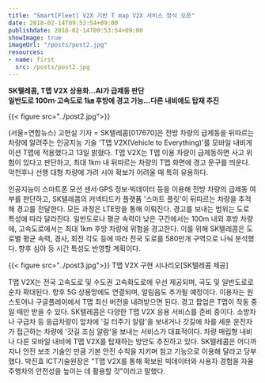 ```yaml
---
title: "Smart[Fleet] V2X 기반 T map V2X 서비스 정식 오픈"
date: 2018-02-14T09:53:54+09:00
publishdate: 2018-02-14T09:53:54+09:00
showImage: true
imageUrl: "/posts/post2.jpg"
resources:
- name: first
  src: /posts/post2.jpg
---
```


**SK텔레콤, T맵 V2X 상용화…AI가 급제동 판단**  
**일반도로 100ｍ·고속도로 1㎞ 후방에 경고 가능…다른 내비에도 탑재 추진**

{{< figure src="../post2.jpg">}}

(서울=연합뉴스) 고현실 기자 = SK텔레콤[017670]은 전방 차량의 급제동을 뒤따르는 차량에 알려주는 인공지능 기술 'T맵 V2X(Vehicle to Everything)'를 모바일 내비게이션 T맵에 적용했다고 13일 밝혔다.
T맵 V2X는 T맵 이용 차량이 급제동하면 사고 위험이 있다고 판단하고, 최대 1km 내 뒤따르는 차량의 T맵 화면에 경고 문구를 띄운다. 악천후나 선행 대형 차량에 가려 시야 확보가 어려울 때 특히 유용하다.

인공지능이 스마트폰 모션 센서·GPS 정보·빅데이터 등을 이용해 전방 차량의 급제동 여부를 판단하고, SK텔레콤의 커넥티드카 플랫폼 '스마트 플릿'이 뒤따르는 차량을 추적해 경고를 전달한다. 모든 과정은 LTE망을 통해 이뤄진다.
경고를 보내는 범위는 도로 특성에 따라 달라진다. 일반도로나 평균 속력이 낮은 구간에서는 100m 내외 후방 차량에, 고속도로에서는 최대 1km 후방 차량에 위험을 경고한다.
이를 위해 SK텔레콤은 도로별 평균 속력, 경사, 회전 각도 등에 따라 전국 도로를 580만개 구역으로 나눠 분석했다. 향후 심야 등 시간 특성도 반영할 계획이다.

{{< figure src="../post3.jpg">}}
T맵 V2X 구현 시나리오[SK텔레콤 제공]
 
T맵 V2X는 전국 고속도로 및 수도권 고속화도로에 우선 제공되며, 국도 및 일반도로로 순차 확대된다. 향후 5G 상용망에도 연결되며, 알림음도 추가될 예정이다.
이용자는 원스토어나 구글플레이에서 T맵 최신 버전을 내려받으면 된다. 경고 팝업은 T맵이 작동 중일 때만 받을 수 있다.
SK텔레콤은 다양한 T맵 V2X 응용 서비스를 준비 중이다. 소방차나 구급차 등 응급차량이 앞차에 '길 터주기 알람'을 보내거나 갓길에 차를 세운 운전자가 접근하는 차량에 '갓길 조심 알람'을 보내는 서비스가 대표적이다. 차량 매립형 내비나 다른 모바일 내비에 T맵 V2X를 탑재하는 방안도 추진하고 있다.
SK텔레콤은 어디까지나 안전 보조 기술인 만큼 기본 안전 수칙을 지키며 참고 기능으로 이용해 달라고 당부했다.
박진효 ICT기술원장은 "T맵 V2X를 통해 확보된 빅데이터와 사용자 경험을 자율주행차의 안전성을 높이는 데 활용할 것"이라고 말했다.
